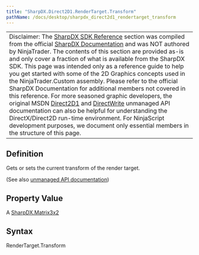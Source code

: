 ```yaml
---
title: "SharpDX.Direct2D1.RenderTarget.Transform"
pathName: /docs/desktop/sharpdx_direct2d1_rendertarget_transform
---
```


|  |
| --- |
| Disclaimer: The [SharpDX SDK Reference](/docs/desktop/sharpdx_sdk_reference) section was compiled from the official [SharpDX Documentation](http://sharpdx.org/) and was NOT authored by NinjaTrader.  The contents of this section are provided as-is and only cover a fraction of what is available from the SharpDX SDK.  This page was intended only as a reference guide to help you get started with some of the 2D Graphics concepts used in the NinjaTrader.Custom assembly.  Please refer to the official SharpDX Documentation for additional members not covered in this reference.  For more seasoned graphic developers, the original MSDN [Direct2D1](https://msdn.microsoft.com/en-us/library/windows/desktop/dd370990.aspx) and [DirectWrite](https://msdn.microsoft.com/en-us/library/windows/desktop/dd368038.aspx) unmanaged API documentation can also be helpful for understanding the DirectX/Direct2D run-time environment. For NinjaScript development purposes, we document only essential members in the structure of this page. |

## Definition

Gets or sets the current transform of the render target.

(See also [unmanaged API documentation](http://msdn.microsoft.com/en-us/library/dd316845.aspx))

## Property Value

A [SharpDX.Matrix3x2](/docs/desktop/sharpdx_matrix3x2)

## Syntax

RenderTarget.Transform
